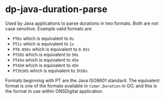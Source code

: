 # dp-java-duration-parse
Used by Java applications to parse durations in two formats.  Both are not case sensitive.  Example valid formats are:
- `PT0s` which is equivalent to `0s`
- `PT1s` which is equivalent to `1s`
- `PT0.050s` which is equivalent to `0.05s`
- `PT50S` which is equivalent to `50s`
- `PT45m` which is equivalent to `45m`
- `PT45H` which is equivalent to `45h`
- `PT3h50S` which is equivalent to `3h50s`

Formats beginning with PT are the Java ISO8601 standard.  The equivalent format is one of the formats available in `timer.Duration` in GO, and this is the format in use within ONSDigital application.